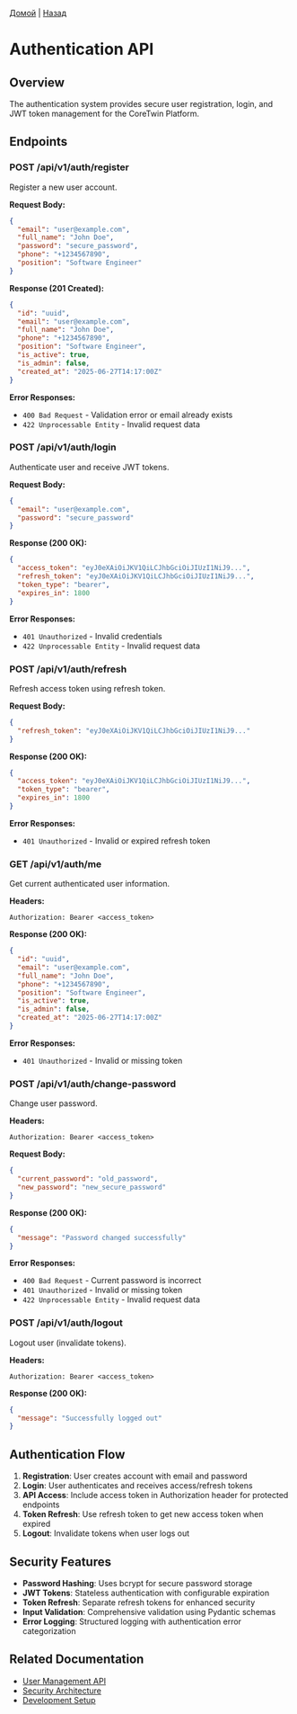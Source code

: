 [Домой](../README.md) | [Назад](../content/Description_for_agents.md)

# Authentication API

## Overview

The authentication system provides secure user registration, login, and JWT token management for the CoreTwin Platform.

## Endpoints

### POST /api/v1/auth/register

Register a new user account.

**Request Body:**
```json
{
  "email": "user@example.com",
  "full_name": "John Doe",
  "password": "secure_password",
  "phone": "+1234567890",
  "position": "Software Engineer"
}
```

**Response (201 Created):**
```json
{
  "id": "uuid",
  "email": "user@example.com",
  "full_name": "John Doe",
  "phone": "+1234567890",
  "position": "Software Engineer",
  "is_active": true,
  "is_admin": false,
  "created_at": "2025-06-27T14:17:00Z"
}
```

**Error Responses:**
- `400 Bad Request` - Validation error or email already exists
- `422 Unprocessable Entity` - Invalid request data

### POST /api/v1/auth/login

Authenticate user and receive JWT tokens.

**Request Body:**
```json
{
  "email": "user@example.com",
  "password": "secure_password"
}
```

**Response (200 OK):**
```json
{
  "access_token": "eyJ0eXAiOiJKV1QiLCJhbGciOiJIUzI1NiJ9...",
  "refresh_token": "eyJ0eXAiOiJKV1QiLCJhbGciOiJIUzI1NiJ9...",
  "token_type": "bearer",
  "expires_in": 1800
}
```

**Error Responses:**
- `401 Unauthorized` - Invalid credentials
- `422 Unprocessable Entity` - Invalid request data

### POST /api/v1/auth/refresh

Refresh access token using refresh token.

**Request Body:**
```json
{
  "refresh_token": "eyJ0eXAiOiJKV1QiLCJhbGciOiJIUzI1NiJ9..."
}
```

**Response (200 OK):**
```json
{
  "access_token": "eyJ0eXAiOiJKV1QiLCJhbGciOiJIUzI1NiJ9...",
  "token_type": "bearer",
  "expires_in": 1800
}
```

**Error Responses:**
- `401 Unauthorized` - Invalid or expired refresh token

### GET /api/v1/auth/me

Get current authenticated user information.

**Headers:**
```
Authorization: Bearer <access_token>
```

**Response (200 OK):**
```json
{
  "id": "uuid",
  "email": "user@example.com",
  "full_name": "John Doe",
  "phone": "+1234567890",
  "position": "Software Engineer",
  "is_active": true,
  "is_admin": false,
  "created_at": "2025-06-27T14:17:00Z"
}
```

**Error Responses:**
- `401 Unauthorized` - Invalid or missing token

### POST /api/v1/auth/change-password

Change user password.

**Headers:**
```
Authorization: Bearer <access_token>
```

**Request Body:**
```json
{
  "current_password": "old_password",
  "new_password": "new_secure_password"
}
```

**Response (200 OK):**
```json
{
  "message": "Password changed successfully"
}
```

**Error Responses:**
- `400 Bad Request` - Current password is incorrect
- `401 Unauthorized` - Invalid or missing token
- `422 Unprocessable Entity` - Invalid request data

### POST /api/v1/auth/logout

Logout user (invalidate tokens).

**Headers:**
```
Authorization: Bearer <access_token>
```

**Response (200 OK):**
```json
{
  "message": "Successfully logged out"
}
```

## Authentication Flow

1. **Registration**: User creates account with email and password
2. **Login**: User authenticates and receives access/refresh tokens
3. **API Access**: Include access token in Authorization header for protected endpoints
4. **Token Refresh**: Use refresh token to get new access token when expired
5. **Logout**: Invalidate tokens when user logs out

## Security Features

- **Password Hashing**: Uses bcrypt for secure password storage
- **JWT Tokens**: Stateless authentication with configurable expiration
- **Token Refresh**: Separate refresh tokens for enhanced security
- **Input Validation**: Comprehensive validation using Pydantic schemas
- **Error Logging**: Structured logging with authentication error categorization

## Related Documentation

- [User Management API](users.md)
- [Security Architecture](../architecture/security.md)
- [Development Setup](../development/setup.md)
